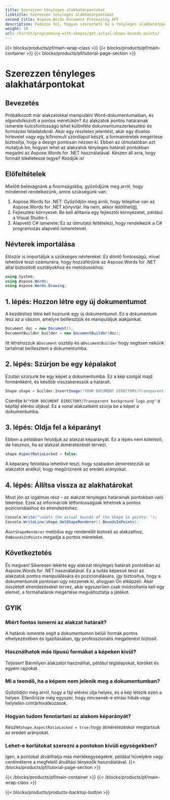 ```yaml
---
title: Szerezzen tényleges alakhatárpontokat
linktitle: Szerezzen tényleges alakhatárpontokat
second_title: Aspose.Words Document Processing API
description: Fedezze fel, hogyan szerezheti be a tényleges alakhatárpontokat a Word dokumentumokban az Aspose.Words for .NET segítségével. Tanuljon meg pontos alakmanipulációt ezzel a részletes útmutatóval.
weight: 10
url: /hu/net/programming-with-shapes/get-actual-shape-bounds-points/
---
```


{{< blocks/products/pf/main-wrap-class >}}
{{< blocks/products/pf/main-container >}}
{{< blocks/products/pf/tutorial-page-section >}}

# Szerezzen tényleges alakhatárpontokat

## Bevezetés

Próbálkozott már alakzatokkal manipulálni Word-dokumentumaiban, és elgondolkozott a pontos méretükön? Az alakzatok pontos határainak ismerete kulcsfontosságú lehet különféle dokumentumszerkesztési és formázási feladatoknál. Akár egy részletes jelentést, akár egy divatos hírlevelet vagy egy kifinomult szórólapot készít, a formaméretek megértése biztosítja, hogy a design pontosan nézzen ki. Ebben az útmutatóban azt mutatjuk be, hogyan lehet az alakzatok tényleges határait pontokban megadni az Aspose.Words for .NET használatával. Készen áll arra, hogy formáit tökéletessé tegye? Kezdjük is!

## Előfeltételek

Mielőtt belevágnánk a finomságokba, győződjünk meg arról, hogy mindennel rendelkezünk, amire szükségünk van:

1.  Aspose.Words for .NET: Győződjön meg arról, hogy telepítve van az Aspose.Words for .NET könyvtár. Ha nem, akkor letöltheti[itt](https://releases.aspose.com/words/net/).
2. Fejlesztési környezet: Be kell állítania egy fejlesztői környezetet, például a Visual Studio-t.
3. Alapvető C# ismerete: Ez az útmutató feltételezi, hogy rendelkezik a C# programozás alapvető ismereteivel.

## Névterek importálása

Először is importáljuk a szükséges névtereket. Ez döntő fontosságú, mivel lehetővé teszi számunkra, hogy hozzáférjünk az Aspose.Words for .NET által biztosított osztályokhoz és metódusokhoz.

```csharp
using System;
using Aspose.Words;
using Aspose.Words.Drawing;
```

## 1. lépés: Hozzon létre egy új dokumentumot

A kezdéshez létre kell hoznunk egy új dokumentumot. Ez a dokumentum lesz az a vászon, amelyre beillesztjük és manipuláljuk alakjainkat.

```csharp
Document doc = new Document();
DocumentBuilder builder = new DocumentBuilder(doc);
```

 Itt létrehozzuk a`Document` osztály és a`DocumentBuilder` hogy segítsen nekünk tartalmat beilleszteni a dokumentumba.

## 2. lépés: Szúrjon be egy képalakot

Ezután szúrjunk be egy képet a dokumentumba. Ez a kép szolgál majd formánkként, és később visszakeressük a határait.

```csharp
Shape shape = builder.InsertImage("YOUR DOCUMENT DIRECTORY/Transparent background logo.png");
```

 Cserélje ki`"YOUR DOCUMENT DIRECTORY/Transparent background logo.png"` a képfájl elérési útjával. Ez a vonal alakzatként szúrja be a képet a dokumentumba.

## 3. lépés: Oldja fel a képarányt

Ebben a példában feloldjuk az alakzat képarányát. Ez a lépés nem kötelező, de hasznos, ha az alakzat átméretezését tervezi.

```csharp
shape.AspectRatioLocked = false;
```

A képarány feloldása lehetővé teszi, hogy szabadon átméretezzük az alakzatot anélkül, hogy megőriznénk az eredeti arányokat.

## 4. lépés: Állítsa vissza az alakhatárokat

Most jön az izgalmas rész – az alakzat tényleges határainak pontokban való lekérése. Ezek az információk létfontosságúak lehetnek a pontos pozicionáláshoz és elrendezéshez.

```csharp
Console.Write("\nGets the actual bounds of the shape in points: ");
Console.WriteLine(shape.GetShapeRenderer().BoundsInPoints);
```

 A`GetShapeRenderer` metódus egy renderelőt biztosít az alakzathoz, és`BoundsInPoints` megadja a pontos méreteket.

## Következtetés

És megvan! Sikeresen lekérte egy alakzat tényleges határait pontokban az Aspose.Words for .NET használatával. Ez a tudás képessé teszi az alakzatok pontos manipulálására és pozicionálására, így biztosítva, hogy a dokumentumok pontosan úgy nézzenek ki, ahogyan Ön elképzeli. Akár összetett elrendezéseket tervez, akár egyszerűen csak módosítania kell egy elemet, a formahatárok megértése megváltoztatja a játékot.

## GYIK

### Miért fontos ismerni az alakzat határait?
A határok ismerete segít a dokumentumon belüli formák pontos elhelyezésében és igazításában, így professzionális megjelenést biztosít.

### Használhatok más típusú formákat a képeken kívül?
Teljesen! Bármilyen alakzatot használhat, például téglalapokat, köröket és egyéni rajzokat.

### Mi a teendő, ha a képem nem jelenik meg a dokumentumban?
Győződjön meg arról, hogy a fájl elérési útja helyes, és a kép létezik ezen a helyen. Ellenőrizze még egyszer, hogy nincsenek-e elírási hibák vagy helytelen címtárhivatkozások.

### Hogyan tudom fenntartani az alakom képarányát?
Készlet`shape.AspectRatioLocked = true;`hogy átméretezéskor megtartsuk az eredeti arányokat.

### Lehet-e korlátokat szerezni a pontokon kívüli egységekben?
Igen, a pontokat átválthatja más mértékegységekre, például hüvelykre vagy centiméterre a megfelelő átváltási tényezők használatával.
{{< /blocks/products/pf/tutorial-page-section >}}

{{< /blocks/products/pf/main-container >}}
{{< /blocks/products/pf/main-wrap-class >}}

{{< blocks/products/products-backtop-button >}}
